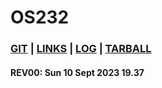 # OS232

### [GIT](https://github.com/sorfeb/os232) | [LINKS](https://Samuelwidjaja.github.io/os232/LINKS/) | [LOG](https://github.com/Samuelwidjaja/os232/blob/master/TXT/mylog.txt) | [TARBALL](https://os.vlsm.org/Log/Samuelwidjaja.tar.bz2.txt)

#### REV00: Sun 10 Sept 2023 19.37 
